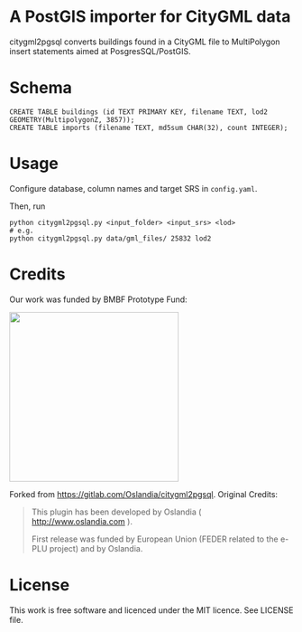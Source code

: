 A PostGIS importer for CityGML data
==========================

citygml2pgsql converts buildings found in a CityGML file to MultiPolygon insert statements aimed at PosgresSQL/PostGIS.


Schema
======
```
CREATE TABLE buildings (id TEXT PRIMARY KEY, filename TEXT, lod2 GEOMETRY(MultipolygonZ, 3857));
CREATE TABLE imports (filename TEXT, md5sum CHAR(32), count INTEGER);
```


Usage
======
Configure database, column names and target SRS in `config.yaml`.

Then, run

```
python citygml2pgsql.py <input_folder> <input_srs> <lod> 
# e.g.
python citygml2pgsql.py data/gml_files/ 25832 lod2
```


Credits
=======

Our work was funded by BMBF Prototype Fund:

<a href="https://prototypefund.de/">
  <img src='https://github.com/open-pv/.github/assets/74312290/9dfa1ce4-adaf-4638-9cbc-e519b033331b' width='300'>
</a>

Forked from https://gitlab.com/Oslandia/citygml2pgsql. Original Credits:

> This plugin has been developed by Oslandia ( http://www.oslandia.com ).
>
> First release was funded by European Union (FEDER related to the e-PLU project) and by Oslandia.

License
=======

This work is free software and licenced under the MIT licence.
See LICENSE file.

